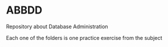 # ABBDD
Repository about Database Administration

Each one of the folders is one practice exercise from the subject
